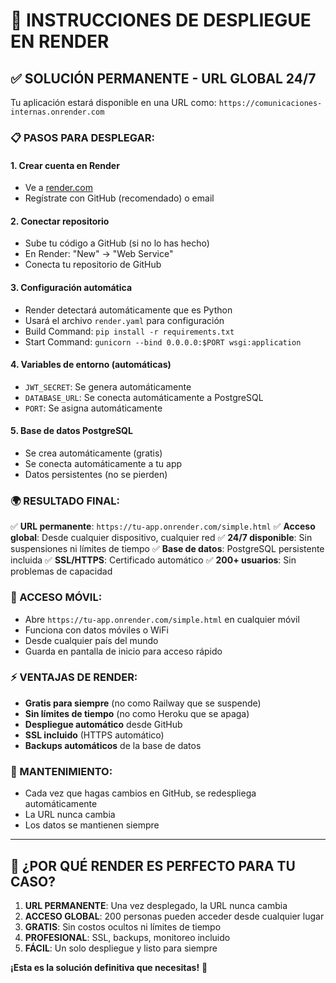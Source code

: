 # 🚀 INSTRUCCIONES DE DESPLIEGUE EN RENDER

## ✅ **SOLUCIÓN PERMANENTE - URL GLOBAL 24/7**

Tu aplicación estará disponible en una URL como: `https://comunicaciones-internas.onrender.com`

### **📋 PASOS PARA DESPLEGAR:**

#### **1. Crear cuenta en Render**
- Ve a [render.com](https://render.com)
- Regístrate con GitHub (recomendado) o email

#### **2. Conectar repositorio**
- Sube tu código a GitHub (si no lo has hecho)
- En Render: "New" → "Web Service"
- Conecta tu repositorio de GitHub

#### **3. Configuración automática**
- Render detectará automáticamente que es Python
- Usará el archivo `render.yaml` para configuración
- Build Command: `pip install -r requirements.txt`
- Start Command: `gunicorn --bind 0.0.0.0:$PORT wsgi:application`

#### **4. Variables de entorno (automáticas)**
- `JWT_SECRET`: Se genera automáticamente
- `DATABASE_URL`: Se conecta automáticamente a PostgreSQL
- `PORT`: Se asigna automáticamente

#### **5. Base de datos PostgreSQL**
- Se crea automáticamente (gratis)
- Se conecta automáticamente a tu app
- Datos persistentes (no se pierden)

### **🌍 RESULTADO FINAL:**

✅ **URL permanente**: `https://tu-app.onrender.com/simple.html`
✅ **Acceso global**: Desde cualquier dispositivo, cualquier red
✅ **24/7 disponible**: Sin suspensiones ni límites de tiempo
✅ **Base de datos**: PostgreSQL persistente incluida
✅ **SSL/HTTPS**: Certificado automático
✅ **200+ usuarios**: Sin problemas de capacidad

### **📱 ACCESO MÓVIL:**
- Abre `https://tu-app.onrender.com/simple.html` en cualquier móvil
- Funciona con datos móviles o WiFi
- Desde cualquier país del mundo
- Guarda en pantalla de inicio para acceso rápido

### **⚡ VENTAJAS DE RENDER:**
- **Gratis para siempre** (no como Railway que se suspende)
- **Sin límites de tiempo** (no como Heroku que se apaga)
- **Despliegue automático** desde GitHub
- **SSL incluido** (HTTPS automático)
- **Backups automáticos** de la base de datos

### **🔧 MANTENIMIENTO:**
- Cada vez que hagas cambios en GitHub, se redespliega automáticamente
- La URL nunca cambia
- Los datos se mantienen siempre

---

## 🎯 **¿POR QUÉ RENDER ES PERFECTO PARA TU CASO?**

1. **URL PERMANENTE**: Una vez desplegado, la URL nunca cambia
2. **ACCESO GLOBAL**: 200 personas pueden acceder desde cualquier lugar
3. **GRATIS**: Sin costos ocultos ni límites de tiempo
4. **PROFESIONAL**: SSL, backups, monitoreo incluido
5. **FÁCIL**: Un solo despliegue y listo para siempre

**¡Esta es la solución definitiva que necesitas!** 🚀